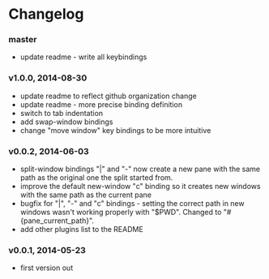 # Changelog

### master
- update readme - write all keybindings

### v1.0.0, 2014-08-30
- update readme to reflect github organization change
- update readme - more precise binding definition
- switch to tab indentation
- add swap-window bindings
- change "move window" key bindings to be more intuitive

### v0.0.2, 2014-06-03
- split-window bindings "|" and "-" now create a new pane with the same path as
  the original one the split started from.
- improve the default new-window "c" binding so it creates new windows with the
  same path as the current pane
- bugfix for "|", "-" and "c" bindings - setting the correct path in new windows
  wasn't working properly with "$PWD". Changed to "#{pane_current_path}".
- add other plugins list to the README

### v0.0.1, 2014-05-23
- first version out
